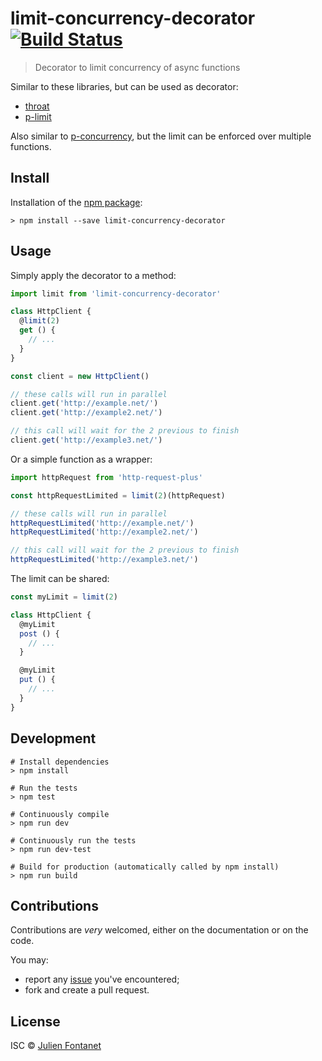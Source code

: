 # limit-concurrency-decorator [![Build Status](https://travis-ci.org/JsCommunity/limit-concurrency-decorator.png?branch=master)](https://travis-ci.org/JsCommunity/limit-concurrency-decorator)

> Decorator to limit concurrency of async functions

Similar to these libraries, but can be used as decorator:

- [throat](https://github.com/ForbesLindesay/throat)
- [p-limit](https://github.com/sindresorhus/p-limit)

Also similar to
[p-concurrency](https://github.com/kaelzhang/p-concurrency), but the
limit can be enforced over multiple functions.

## Install

Installation of the [npm package](https://npmjs.org/package/limit-concurrency-decorator):

```
> npm install --save limit-concurrency-decorator
```

## Usage

Simply apply the decorator to a method:

```js
import limit from 'limit-concurrency-decorator'

class HttpClient {
  @limit(2)
  get () {
    // ...
  }
}

const client = new HttpClient()

// these calls will run in parallel
client.get('http://example.net/')
client.get('http://example2.net/')

// this call will wait for the 2 previous to finish
client.get('http://example3.net/')
```

Or a simple function as a wrapper:

```js
import httpRequest from 'http-request-plus'

const httpRequestLimited = limit(2)(httpRequest)

// these calls will run in parallel
httpRequestLimited('http://example.net/')
httpRequestLimited('http://example2.net/')

// this call will wait for the 2 previous to finish
httpRequestLimited('http://example3.net/')
```

The limit can be shared:

```js
const myLimit = limit(2)

class HttpClient {
  @myLimit
  post () {
    // ...
  }

  @myLimit
  put () {
    // ...
  }
}
```

## Development

```
# Install dependencies
> npm install

# Run the tests
> npm test

# Continuously compile
> npm run dev

# Continuously run the tests
> npm run dev-test

# Build for production (automatically called by npm install)
> npm run build
```

## Contributions

Contributions are *very* welcomed, either on the documentation or on
the code.

You may:

- report any [issue](https://github.com/JsCommunity/limit-concurrency-decorator/issues)
  you've encountered;
- fork and create a pull request.

## License

ISC © [Julien Fontanet](https://github.com/julien-f)
